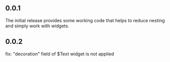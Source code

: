 ## 0.0.1

The initial release provides some working code that helps to reduce nesting and simply work with widgets.

## 0.0.2

fix: "decoration" field of $Text widget is not applied
